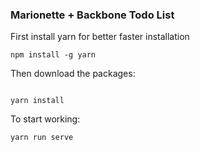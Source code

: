 ### Marionette + Backbone Todo List

First install yarn for better faster installation
```
npm install -g yarn
```
Then download the packages:
```

yarn install
```
To start working:
```
yarn run serve
```